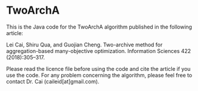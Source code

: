 # TwoArchA

This is the Java code for the TwoArchA algorithm published in the following article: 

Lei Cai, Shiru Qua, and Guojian Cheng. Two-archive method for aggregation-based many-objective optimization. Information Sciences 422 (2018):305–317.

Please read the licence file before using the code and cite the article if you use the code. For any problem concerning the algorithm, please feel free to contact Dr. Cai (caileid[at]gmail.com).